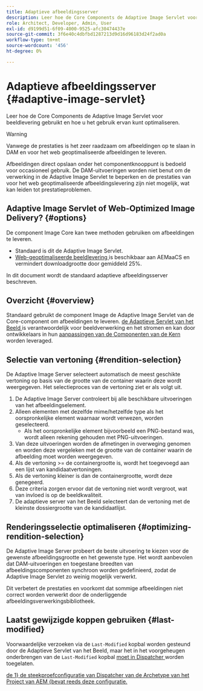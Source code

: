 ```yaml
---
title: Adaptieve afbeeldingsserver
description: Leer hoe de Core Components de Adaptive Image Servlet voor beeldlevering gebruikt en hoe u het gebruik ervan kunt optimaliseren.
role: Architect, Developer, Admin, User
exl-id: d9199d51-6f09-4000-9525-afc30474437e
source-git-commit: 3f6e40c4dbfbd1287213d9d16d96183d24f2ad0a
workflow-type: tm+mt
source-wordcount: '456'
ht-degree: 0%

---
```


# Adaptieve afbeeldingsserver {#adaptive-image-servlet}

Leer hoe de Core Components de Adaptive Image Servlet voor beeldlevering gebruikt en hoe u het gebruik ervan kunt optimaliseren.

>[!WARNING]
>
>Vanwege de prestaties is het zeer raadzaam om afbeeldingen op te slaan in DAM en voor het web geoptimaliseerde afbeeldingen te leveren.
>
>Afbeeldingen direct opslaan onder het componentknooppunt is bedoeld voor occasioneel gebruik. De DAM-uitvoeringen worden niet benut om de verwerking in de Adaptive Image Servlet te beperken en de prestaties van voor het web geoptimaliseerde afbeeldingslevering zijn niet mogelijk, wat kan leiden tot prestatieproblemen.

## Adaptive Image Servlet of Web-Optimized Image Delivery? {#options}

De component Image Core kan twee methoden gebruiken om afbeeldingen te leveren.

* Standaard is dit de Adaptive Image Servlet.
* [ Web-geoptimaliseerde beeldlevering ](/help/developing/web-optimized-image-delivery.md) is beschikbaar aan AEMaaCS en vermindert downloadgrootte door gemiddeld 25%.

In dit document wordt de standaard adaptieve afbeeldingsserver beschreven.

## Overzicht {#overview}

Standaard gebruikt de component Image de Adaptive Image Servlet van de Core-component om afbeeldingen te leveren. [ de Adaptieve Servlet van het Beeld ](https://github.com/adobe/aem-core-wcm-components/wiki/The-Adaptive-Image-Servlet) is verantwoordelijk voor beeldverwerking en het stromen en kan door ontwikkelaars in hun [ aanpassingen van de Componenten van de Kern ](/help/developing/customizing.md) worden leveraged.

## Selectie van vertoning {#rendition-selection}

De Adaptive Image Server selecteert automatisch de meest geschikte vertoning op basis van de grootte van de container waarin deze wordt weergegeven. Het selectieproces van de vertoning ziet er als volgt uit.

1. De Adaptive Image Server controleert bij alle beschikbare uitvoeringen van het afbeeldingselement.
1. Alleen elementen met dezelfde mime/hetzelfde type als het oorspronkelijke element waarnaar wordt verwezen, worden geselecteerd.
   * Als het oorspronkelijke element bijvoorbeeld een PNG-bestand was, wordt alleen rekening gehouden met PNG-uitvoeringen.
1. Van deze uitvoeringen worden de afmetingen in overweging genomen en worden deze vergeleken met de grootte van de container waarin de afbeelding moet worden weergegeven.
1. Als de vertoning >= de containergrootte is, wordt het toegevoegd aan een lijst van kandidaatvertoningen.
1. Als de vertoning kleiner is dan de containergrootte, wordt deze genegeerd.
1. Deze criteria zorgen ervoor dat de vertoning niet wordt vergroot, wat van invloed is op de beeldkwaliteit.
1. De adaptieve server van het Beeld selecteert dan de vertoning met de kleinste dossiergrootte van de kandidaatlijst.

## Renderingsselectie optimaliseren {#optimizing-rendition-selection}

De Adaptive Image Server probeert de beste uitvoering te kiezen voor de gewenste afbeeldingsgrootte en het gewenste type. Het wordt aanbevolen dat DAM-uitvoeringen en toegestane breedten van afbeeldingscomponenten synchroon worden gedefinieerd, zodat de Adaptive Image Servlet zo weinig mogelijk verwerkt.

Dit verbetert de prestaties en voorkomt dat sommige afbeeldingen niet correct worden verwerkt door de onderliggende afbeeldingsverwerkingsbibliotheek.

## Laatst gewijzigde koppen gebruiken {#last-modified}

Voorwaardelijke verzoeken via de `Last-Modified` kopbal worden gesteund door de Adaptieve Servlet van het Beeld, maar het in het voorgeheugen onderbrengen van de `Last-Modified` kopbal [ moet in Dispatcher ](https://experienceleague.adobe.com/docs/experience-manager-dispatcher/using/configuring/dispatcher-configuration.html?lang=en#caching-http-response-headers) worden toegelaten.

[ de 1} de steekproefconfiguratie van Dispatcher van de Archetype van het Project van AEM {bevat reeds deze configuratie.](/help/developing/archetype/overview.md)
